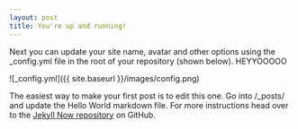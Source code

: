 ```yaml
---
layout: post
title: You're up and running!
---
```


Next you can update your site name, avatar and other options using the _config.yml file in the root of your repository (shown below). HEYYOOOOO

![_config.yml]({{ site.baseurl }}/images/config.png)

The easiest way to make your first post is to edit this one. Go into /_posts/ and update the Hello World markdown file. For more instructions head over to the [Jekyll Now repository](https://github.com/barryclark/jekyll-now) on GitHub.
